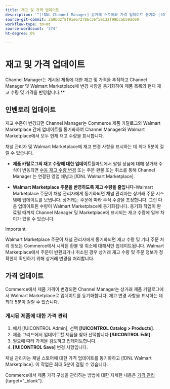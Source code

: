 ```yaml
---
title: 재고 및 가격 업데이트
description: '"[!DNL Channel Manager] 상거래 스토어와 가격 업데이트 동기화 [!DNL Walmart Marketplace] 상거래 관리자에서 영업 채널 작업을 관리할 수 있습니다."'
source-git-commit: 2a9bd2f8f91e672786c36f5e132f99bcab59dd00
workflow-type: tm+mt
source-wordcount: '374'
ht-degree: 0%

---
```



# 재고 및 가격 업데이트

Channel Manager는 게시된 제품에 대한 재고 및 가격을 추적하고 Channel Manager 및 Walmart Marketplace에 변경 사항을 동기화하여 제품 목록의 현재 재고 수량 및 가격을 반영합니다.**

## 인벤토리 업데이트

재고 수준이 변경되면 Channel Manager는 Commerce 제품 카탈로그와 Walmart Marketplace 간에 업데이트를 동기화하여 Channel Manager와 Walmart Marketplace에서 모두 현재 재고 수량을 표시합니다.

채널 관리자 및 Walmart Marketplace에 재고 변경 사항을 표시하는 데 최대 5분이 걸릴 수 있습니다.

* **제품 카탈로그의 재고 수량에 대한 업데이트**&#x200B;월마트에서 팔릴 상품에 대해 상거래 주식이 변동되면 [수동 재고 수량 변경](https://docs.magento.com/user-guide/catalog/inventory-product-quantity.html) 또는 주문 환불 또는 취소를 통해 Channel Manager 는 연결된 영업 채널과 [!DNL Walmart Marketplace].

* **Walmart Marketplace 주문을 반영하도록 재고 수량을 줄입니다**-Walmart Marketplace 주문이 채널 관리자에게 동기화되면 채널 관리자는 상거래 주문 시스템에 업데이트를 보냅니다. 상거래는 주문에 따라 주식 수량을 조정합니다. 그런 다음 업데이트된 수량이 Walmart Marketplace에 동기화됩니다. 동기화 작업이 완료될 때까지 Channel Manager 및 Marketplace에 표시되는 재고 수량에 일부 차이가 있을 수 있습니다.

>[!IMPORTANT]
>
> Walmart Marketplace 주문이 채널 관리자에게 동기화되면 재고 수량 및 기타 주문 처리 정보는 Commerce에서 시작된 환불 및 취소에 대해서만 업데이트됩니다. Walmart Marketplace에서 주문이 반환되거나 취소된 경우 상거래 재고 수량 및 주문 정보가 정확한지 확인하기 위해 상거래 변경을 처리합니다.

## 가격 업데이트

Commerce에서 제품 가격이 변경되면 Channel Manager는 상거래 제품 카탈로그에서 Walmart Marketplace로 업데이트를 동기화합니다. 재고 변경 사항을 표시하는 데 최대 5분이 걸릴 수 있습니다.

### 게시된 제품에 대한 가격 관리

1. 에서 [!UICONTROL Admin], 선택 **[!UICONTROL Catalog > Products]**.
1. 제품 그리드에서 업데이트할 제품을 찾아 선택합니다 **[!UICONTROL Edit]**.
1. 필요에 따라 가격을 검토하고 업데이트합니다.
1. **[!UICONTROL Save]** 변경 사항입니다.

채널 관리자는 채널 스토어에 대한 가격 업데이트를 동기화하고 [!DNL Walmart Marketplace]. 이 작업은 최대 5분이 걸릴 수 있습니다.

Commerce에서 제품 가격 구성을 관리하는 방법에 대한 자세한 내용은 [가격 관리](https://docs.magento.com/user-guide/catalog/pricing.html){target=&quot;_blank&quot;}.
